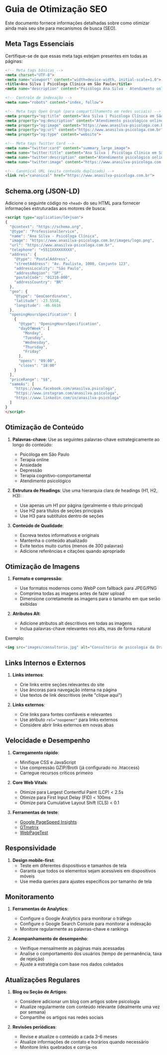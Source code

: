 # Guia de Otimização SEO

Este documento fornece informações detalhadas sobre como otimizar ainda mais seu site para mecanismos de busca (SEO).

## Meta Tags Essenciais

Certifique-se de que essas meta tags estejam presentes em todas as páginas:

```html
<!-- Meta tags básicas -->
<meta charset="UTF-8">
<meta name="viewport" content="width=device-width, initial-scale=1.0">
<title>Ana Silva | Psicóloga Clínica em São Paulo</title>
<meta name="description" content="Psicóloga Ana Silva - Atendimento online e presencial em São Paulo. Especialista em terapia cognitivo-comportamental, ansiedade, depressão e relacionamentos.">

<!-- Controle de indexação -->
<meta name="robots" content="index, follow">

<!-- Meta tags Open Graph (para compartilhamento em redes sociais) -->
<meta property="og:title" content="Ana Silva | Psicóloga Clínica em São Paulo">
<meta property="og:description" content="Atendimento psicológico online e presencial. Especialista em ansiedade, depressão e relacionamentos.">
<meta property="og:image" content="https://www.anasilva-psicologa.com.br/images/og-image.jpg">
<meta property="og:url" content="https://www.anasilva-psicologa.com.br">
<meta property="og:type" content="website">

<!-- Meta tags Twitter Card -->
<meta name="twitter:card" content="summary_large_image">
<meta name="twitter:title" content="Ana Silva | Psicóloga Clínica em São Paulo">
<meta name="twitter:description" content="Atendimento psicológico online e presencial. Especialista em ansiedade, depressão e relacionamentos.">
<meta name="twitter:image" content="https://www.anasilva-psicologa.com.br/images/og-image.jpg">

<!-- Canonical URL (evita conteúdo duplicado) -->
<link rel="canonical" href="https://www.anasilva-psicologa.com.br">
```

## Schema.org (JSON-LD)

Adicione o seguinte código no `<head>` do seu HTML para fornecer informações estruturadas aos motores de busca:

```html
<script type="application/ld+json">
{
  "@context": "https://schema.org",
  "@type": "ProfessionalService",
  "name": "Ana Silva - Psicóloga Clínica",
  "image": "https://www.anasilva-psicologa.com.br/images/logo.png",
  "url": "https://www.anasilva-psicologa.com.br",
  "telephone": "+5511XXXXXXXXX",
  "address": {
    "@type": "PostalAddress",
    "streetAddress": "Av. Paulista, 1000, Conjunto 123",
    "addressLocality": "São Paulo",
    "addressRegion": "SP",
    "postalCode": "01310-000",
    "addressCountry": "BR"
  },
  "geo": {
    "@type": "GeoCoordinates",
    "latitude": -23.5558,
    "longitude": -46.6616
  },
  "openingHoursSpecification": [
    {
      "@type": "OpeningHoursSpecification",
      "dayOfWeek": [
        "Monday",
        "Tuesday",
        "Wednesday",
        "Thursday",
        "Friday"
      ],
      "opens": "09:00",
      "closes": "18:00"
    }
  ],
  "priceRange": "$$",
  "sameAs": [
    "https://www.facebook.com/anasilva.psicologa",
    "https://www.instagram.com/anasilva.psicologa",
    "https://www.linkedin.com/in/anasilva-psicologa"
  ]
}
</script>
```

## Otimização de Conteúdo

1. **Palavras-chave**: Use as seguintes palavras-chave estrategicamente ao longo do conteúdo:
   - Psicóloga em São Paulo
   - Terapia online
   - Ansiedade
   - Depressão
   - Terapia cognitivo-comportamental
   - Atendimento psicológico

2. **Estrutura de Headings**: Use uma hierarquia clara de headings (H1, H2, H3):
   - Use apenas um H1 por página (geralmente o título principal)
   - Use H2 para títulos de seções principais
   - Use H3 para subtítulos dentro de seções

3. **Conteúdo de Qualidade**:
   - Escreva textos informativos e originais
   - Mantenha o conteúdo atualizado
   - Evite textos muito curtos (menos de 300 palavras)
   - Adicione referências e citações quando apropriado

## Otimização de Imagens

1. **Formato e compressão**:
   - Use formatos modernos como WebP com fallback para JPEG/PNG
   - Comprima todas as imagens antes de fazer upload
   - Dimensione corretamente as imagens para o tamanho em que serão exibidas

2. **Atributos Alt**:
   - Adicione atributos alt descritivos em todas as imagens
   - Inclua palavras-chave relevantes nos alts, mas de forma natural

Exemplo:
```html
<img src="images/consultorio.jpg" alt="Consultório de psicologia da Dra. Ana Silva em São Paulo, ambiente acolhedor e calmo" width="800" height="600">
```

## Links Internos e Externos

1. **Links internos**:
   - Crie links entre seções relevantes do site
   - Use âncoras para navegação interna na página
   - Use textos de link descritivos (evite "clique aqui")

2. **Links externos**:
   - Crie links para fontes confiáveis e relevantes
   - Use atributo `rel="noopener"` para links externos
   - Considere abrir links externos em novas abas

## Velocidade e Desempenho

1. **Carregamento rápido**:
   - Minifique CSS e JavaScript
   - Use compressão GZIP/Brotli (já configurado no .htaccess)
   - Carregue recursos críticos primeiro

2. **Core Web Vitals**:
   - Otimize para Largest Contentful Paint (LCP) < 2.5s
   - Otimize para First Input Delay (FID) < 100ms
   - Otimize para Cumulative Layout Shift (CLS) < 0.1

3. **Ferramentas de teste**:
   - [Google PageSpeed Insights](https://pagespeed.web.dev/)
   - [GTmetrix](https://gtmetrix.com/)
   - [WebPageTest](https://www.webpagetest.org/)

## Responsividade

1. **Design mobile-first**:
   - Teste em diferentes dispositivos e tamanhos de tela
   - Garanta que todos os elementos sejam acessíveis em dispositivos móveis
   - Use media queries para ajustes específicos por tamanho de tela

## Monitoramento

1. **Ferramentas de Analytics**:
   - Configure o Google Analytics para monitorar o tráfego
   - Configure o Google Search Console para monitorar a indexação
   - Monitore regularmente as palavras-chave e rankings

2. **Acompanhamento de desempenho**:
   - Verifique mensalmente as páginas mais acessadas
   - Analise o comportamento dos usuários (tempo de permanência, taxa de rejeição)
   - Ajuste a estratégia com base nos dados coletados

## Atualizações Regulares

1. **Blog ou Seção de Artigos**:
   - Considere adicionar um blog com artigos sobre psicologia
   - Atualize regularmente com conteúdo relevante (idealmente uma vez por semana)
   - Compartilhe os artigos nas redes sociais

2. **Revisões periódicas**:
   - Revise e atualize o conteúdo a cada 3-6 meses
   - Atualize informações de contato e horários quando necessário
   - Monitore links quebrados e corrija-os